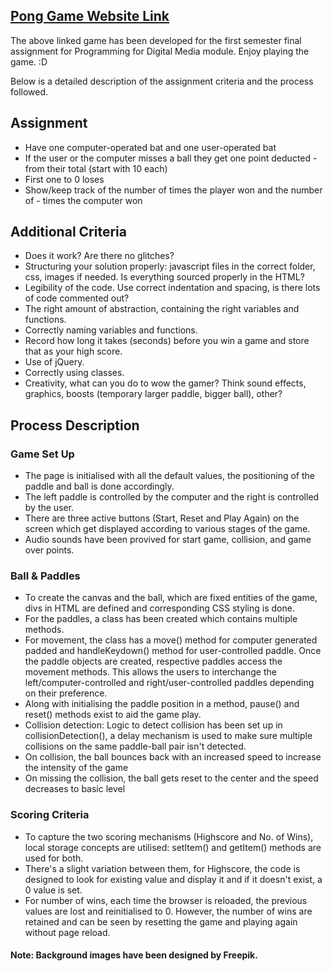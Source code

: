 ## [Pong Game Website Link](https://www.scss.tcd.ie/~mohsins/cw7025_december_2022)

The above linked game has been developed for the first semester final assignment for Programming for Digital Media module. Enjoy playing the game. :D

Below is a detailed description of the assignment criteria and the process followed.

## Assignment

- Have one computer-operated bat and one user-operated bat
- If the user or the computer misses a ball they get one point deducted - from their total (start with 10 each)
- First one to 0 loses
- Show/keep track of the number of times the player won and the number of - times the computer won 

## Additional Criteria

* Does it work? Are there no glitches?
* Structuring your solution properly: javascript files in the correct folder, css, images if needed. Is everything sourced properly in the HTML?
* Legibility of the code. Use correct indentation and spacing, is there lots of code commented out?
* The right amount of abstraction, containing the right variables and functions.
* Correctly naming variables and functions.
* Record how long it takes (seconds) before you win a game and store that as your high score.
* Use of jQuery.
* Correctly using classes.
* Creativity, what can you do to wow the gamer? Think sound effects, graphics, boosts (temporary larger paddle, bigger ball), other?

## Process Description

### Game Set Up

- The page is initialised with all the default values, the positioning of the paddle and ball is done accordingly. 
- The left paddle is controlled by the computer and the right is controlled by the user.
- There are three active buttons (Start, Reset and Play Again) on the screen which get displayed according to various stages of the game.
- Audio sounds have been provived for start game, collision, and game over points.

### Ball & Paddles

- To create the canvas and the ball, which are fixed entities of the game, divs in HTML are defined and corresponding CSS styling is done.
- For the paddles, a class has been created which contains multiple methods.
- For movement, the class has a move() method for computer generated padded and handleKeydown() method for user-controlled paddle. Once the paddle objects are created, respective paddles access the movement methods. This allows the users to interchange the left/computer-controlled and right/user-controlled paddles depending on their preference.
- Along with initialising the paddle position in a method, pause() and reset() methods exist to aid the game play. 
- Collision detection: Logic to detect collision has been set up in collisionDetection(), a delay mechanism is used to make sure multiple collisions on the same paddle-ball pair isn't detected. 
- On collision, the ball bounces back with an increased speed to increase the intensity of the game
- On missing the collision, the ball gets reset to the center and the speed decreases to basic level

### Scoring Criteria

- To capture the two scoring mechanisms (Highscore and No. of Wins), local storage concepts are utilised: setItem() and getItem() methods are used for both. 
- There's a slight variation between them, for Highscore, the code is designed to look for existing value and display it and if it doesn't exist, a 0 value is set. 
- For number of wins, each time the browser is reloaded, the previous values are lost and reinitialised to 0. However, the number of wins are retained and can be seen by resetting the game and playing again without page reload.

#### Note: Background images have been designed by Freepik.




